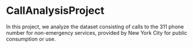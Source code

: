 # CallAnalysisProject

In this project, we analyze the dataset consisting of calls to the 311 phone number for non-emergency services, provided by New York City for public consumption or use.
